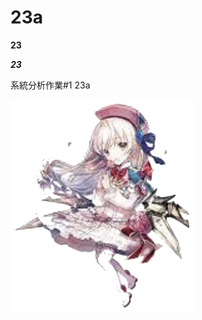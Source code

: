 # 23a

**23**

***23***

系統分析作業#1 23a

![image](https://github.com/MITC110118132/23a/blob/main/owo_background.png)
